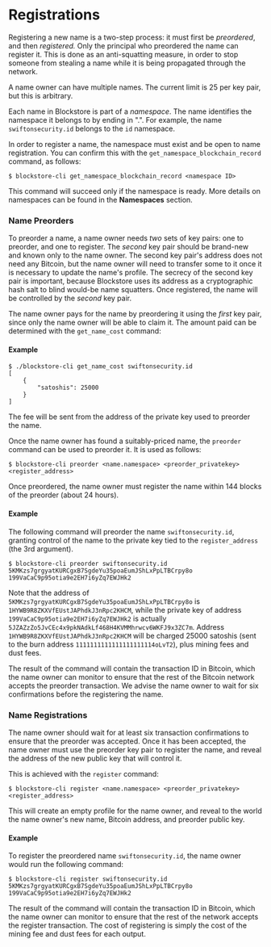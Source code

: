 # Registrations

Registering a new name is a two-step process:  it must first be *preordered*, and then *registered.*  Only the principal who preordered the name can register it.  This is done as an anti-squatting measure, in order to stop someone from stealing a name while it is being propagated through the network.

A name owner can have multiple names.  The current limit is 25 per key pair, but this is arbitrary.

Each name in Blockstore is part of a *namespace*.  The name identifies the namespace it belongs to by ending in ".<namespace ID>".  For example, the name `swiftonsecurity.id` belongs to the `id` namespace.

In order to register a name, the namespace must exist and be open to name registration.  You can confirm this with the `get_namespace_blockchain_record` command, as follows:

```
$ blockstore-cli get_namespace_blockchain_record <namespace ID>
```

This command will succeed only if the namespace is ready.  More details on namespaces can be found in the **Namespaces** section.

### Name Preorders

To preorder a name, a name owner needs *two* sets of key pairs:  one to preorder, and one to register.  The *second* key pair should be brand-new and known only to the name owner.  The second key pair's address does not need any Bitcoin, but the name owner will need to transfer some to it once it is necessary to update the name's profile.  The secrecy of the second key pair is important, because Blockstore uses its address as a cryptographic hash salt to blind would-be name squatters.  Once registered, the name will be controlled by the *second* key pair.

The name owner pays for the name by preordering it using the *first* key pair, since only the name owner will be able to claim it.  The amount paid can be determined with the `get_name_cost` command:

#### Example

```
$ ./blockstore-cli get_name_cost swiftonsecurity.id
[
    {
        "satoshis": 25000
    }
]
```

The fee will be sent from the address of the private key used to preorder the name.

Once the name owner has found a suitably-priced name, the `preorder` command can be used to preorder it.  It is used as follows:

```
$ blockstore-cli preorder <name.namespace> <preorder_privatekey> <register_address>
```

Once preordered, the name owner must register the name within 144 blocks of the preorder (about 24 hours).

#### Example

The following command will preorder the name `swiftonsecurity.id`, granting control of the name to the private key tied to the `register_address` (the 3rd argument).

```
$ blockstore-cli preorder swiftonsecurity.id 5KMKzs7grgyatKURCgxB7SgdeYu35poaEumJShLxPpLTBCrpy8o 199VaCaC9p95otia9e2EH7i6yZq7EWJHk2
```

Note that the address of `5KMKzs7grgyatKURCgxB7SgdeYu35poaEumJShLxPpLTBCrpy8o` is `1HYWB9R8ZKXVfEUstJAPhdkJ3nRpc2KHCM`, while the private key of address `199VaCaC9p95otia9e2EH7i6yZq7EWJHk2` is actually `5JZAZzZo5JvCEc4x9pkNAdkLf468H4KVMMhrwcv6WKFJ9x3ZC7m`.  Address `1HYWB9R8ZKXVfEUstJAPhdkJ3nRpc2KHCM` will be charged 25000 satoshis (sent to the burn address `1111111111111111111114oLvT2`), plus mining fees and dust fees.

The result of the command will contain the transaction ID in Bitcoin, which the name owner can monitor to ensure that the rest of the Bitcoin network accepts the preorder transaction.  We advise the name owner to wait for six confirmations before the registering the name.

### Name Registrations

The name owner should wait for at least six transaction confirmations to ensure that the preorder was accepted.  Once it has been accepted, the name owner must use the preorder key pair to register the name, and reveal the address of the new public key that will control it.

This is achieved with the `register` command:

```
$ blockstore-cli register <name.namespace> <preorder_privatekey> <register_address> 
```

This will create an empty profile for the name owner, and reveal to the world the name owner's new name, Bitcoin address, and preorder public key.

#### Example

To register the preordered name `swiftonsecurity.id`, the name owner would run the following command:

```
$ blockstore-cli register swiftonsecurity.id 5KMKzs7grgyatKURCgxB7SgdeYu35poaEumJShLxPpLTBCrpy8o 199VaCaC9p95otia9e2EH7i6yZq7EWJHk2
```

The result of the command will contain the transaction ID in Bitcoin, which the name owner can monitor to ensure that the rest of the network accepts the register transaction.  The cost of registering is simply the cost of the mining fee and dust fees for each output.